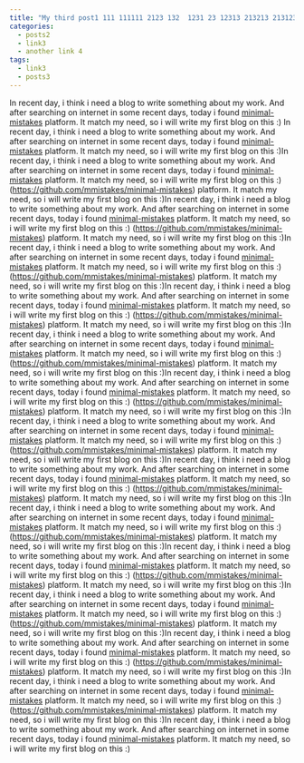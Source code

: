```yaml
---
title: "My third post1 111 111111 2123 132  1231 23 12313 213213 213123 2132"
categories:
  - posts2
  - link3
  - another link 4
tags:
  - link3
  - posts3
---
```


In recent day, i think i need a blog to write something about my work. And after searching on internet in some recent days, today i found [minimal-mistakes](https://github.com/mmistakes/minimal-mistakes) platform. It match my need, so i will write my first blog on this :) In recent day, i think i need a blog to write something about my work. And after searching on internet in some recent days, today i found [minimal-mistakes](https://github.com/mmistakes/minimal-mistakes) platform. It match my need, so i will write my first blog on this :)In recent day, i think i need a blog to write something about my work. And after searching on internet in some recent days, today i found [minimal-mistakes](https://github.com/mmistakes/minimal-mistakes) platform. It match my need, so i will write my first blog on this :)
(https://github.com/mmistakes/minimal-mistakes) platform. It match my need, so i will write my first blog on this :)In recent day, i think i need a blog to write something about my work. And after searching on internet in some recent days, today i found [minimal-mistakes](https://github.com/mmistakes/minimal-mistakes) platform. It match my need, so i will write my first blog on this :)
(https://github.com/mmistakes/minimal-mistakes) platform. It match my need, so i will write my first blog on this :)In recent day, i think i need a blog to write something about my work. And after searching on internet in some recent days, today i found [minimal-mistakes](https://github.com/mmistakes/minimal-mistakes) platform. It match my need, so i will write my first blog on this :)
(https://github.com/mmistakes/minimal-mistakes) platform. It match my need, so i will write my first blog on this :)In recent day, i think i need a blog to write something about my work. And after searching on internet in some recent days, today i found [minimal-mistakes](https://github.com/mmistakes/minimal-mistakes) platform. It match my need, so i will write my first blog on this :)
(https://github.com/mmistakes/minimal-mistakes) platform. It match my need, so i will write my first blog on this :)In recent day, i think i need a blog to write something about my work. And after searching on internet in some recent days, today i found [minimal-mistakes](https://github.com/mmistakes/minimal-mistakes) platform. It match my need, so i will write my first blog on this :)
(https://github.com/mmistakes/minimal-mistakes) platform. It match my need, so i will write my first blog on this :)In recent day, i think i need a blog to write something about my work. And after searching on internet in some recent days, today i found [minimal-mistakes](https://github.com/mmistakes/minimal-mistakes) platform. It match my need, so i will write my first blog on this :)
(https://github.com/mmistakes/minimal-mistakes) platform. It match my need, so i will write my first blog on this :)In recent day, i think i need a blog to write something about my work. And after searching on internet in some recent days, today i found [minimal-mistakes](https://github.com/mmistakes/minimal-mistakes) platform. It match my need, so i will write my first blog on this :)
(https://github.com/mmistakes/minimal-mistakes) platform. It match my need, so i will write my first blog on this :)In recent day, i think i need a blog to write something about my work. And after searching on internet in some recent days, today i found [minimal-mistakes](https://github.com/mmistakes/minimal-mistakes) platform. It match my need, so i will write my first blog on this :)
(https://github.com/mmistakes/minimal-mistakes) platform. It match my need, so i will write my first blog on this :)In recent day, i think i need a blog to write something about my work. And after searching on internet in some recent days, today i found [minimal-mistakes](https://github.com/mmistakes/minimal-mistakes) platform. It match my need, so i will write my first blog on this :)
(https://github.com/mmistakes/minimal-mistakes) platform. It match my need, so i will write my first blog on this :)In recent day, i think i need a blog to write something about my work. And after searching on internet in some recent days, today i found [minimal-mistakes](https://github.com/mmistakes/minimal-mistakes) platform. It match my need, so i will write my first blog on this :)
(https://github.com/mmistakes/minimal-mistakes) platform. It match my need, so i will write my first blog on this :)In recent day, i think i need a blog to write something about my work. And after searching on internet in some recent days, today i found [minimal-mistakes](https://github.com/mmistakes/minimal-mistakes) platform. It match my need, so i will write my first blog on this :)
(https://github.com/mmistakes/minimal-mistakes) platform. It match my need, so i will write my first blog on this :)In recent day, i think i need a blog to write something about my work. And after searching on internet in some recent days, today i found [minimal-mistakes](https://github.com/mmistakes/minimal-mistakes) platform. It match my need, so i will write my first blog on this :)
(https://github.com/mmistakes/minimal-mistakes) platform. It match my need, so i will write my first blog on this :)In recent day, i think i need a blog to write something about my work. And after searching on internet in some recent days, today i found [minimal-mistakes](https://github.com/mmistakes/minimal-mistakes) platform. It match my need, so i will write my first blog on this :)(https://github.com/mmistakes/minimal-mistakes) platform. It match my need, so i will write my first blog on this :)In recent day, i think i need a blog to write something about my work. And after searching on internet in some recent days, today i found [minimal-mistakes](https://github.com/mmistakes/minimal-mistakes) platform. It match my need, so i will write my first blog on this :)
